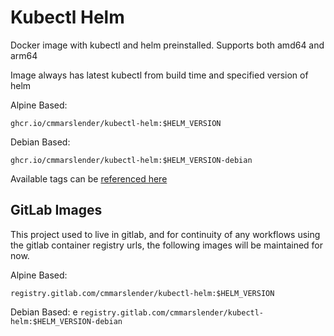 # Kubectl Helm

Docker image with kubectl and helm preinstalled. Supports both amd64 and arm64

Image always has latest kubectl from build time and specified version of helm

Alpine Based:

`ghcr.io/cmmarslender/kubectl-helm:$HELM_VERSION`

Debian Based: 

`ghcr.io/cmmarslender/kubectl-helm:$HELM_VERSION-debian`

Available tags can be [referenced here](https://github.com/cmmarslender/kubectl-helm/pkgs/container/kubectl-helm)


## GitLab Images

This project used to live in gitlab, and for continuity of any workflows using the gitlab container registry urls, the following images will be maintained for now.

Alpine Based:

`registry.gitlab.com/cmmarslender/kubectl-helm:$HELM_VERSION`

Debian Based:
e
`registry.gitlab.com/cmmarslender/kubectl-helm:$HELM_VERSION-debian`
